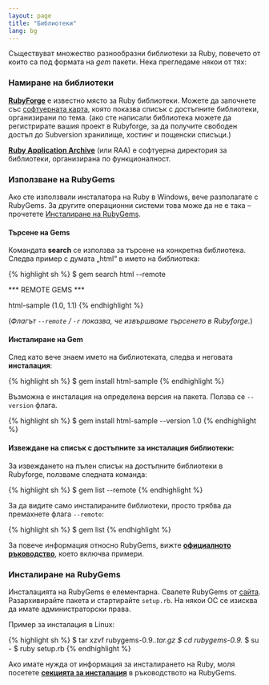 ```yaml
---
layout: page
title: "Библиотеки"
lang: bg
---
```


Съществуват множество разнообразни библиотеки за Ruby, повечето от които
са под формата на *gem* пакети. Нека прегледаме някои от тях:

### Намиране на библиотеки

[**RubyForge**][1] е известно място за Ruby библиотеки. Можете да
започнете със [софтуерната карта][2], която показва списък с достъпните
библиотеки, организирани по тема. (ако сте написали библиотека можете да
регистрирате вашия проект в Rubyforge, за да получите
свободен достъп до Subversion хранилище, хостинг и пощенски списъци.)

[**Ruby Application Archive**][3] (или RAA) е софтуерна директория за
библиотеки, организирана по функционалност.

### Използване на RubyGems

Ако сте използвали инсталатора на Ruby в Windows, вече разполагате с
RubyGems. За другите операционни системи това може да не е така –
прочетете [Инсталиране на RubyGems](#installing-rubygems).

#### Търсене на Gems

Командата **search** се използва за търсене на конкретна библиотека.
Следва пример с думата „html“ в името на библиотека:

{% highlight sh %}
$ gem search html --remote

*** REMOTE GEMS ***

html-sample (1.0, 1.1)
{% endhighlight %}

(*Флагът `--remote` / `-r` показва, че извършваме търсенето в Rubyforge.*)

#### Инсталиране на Gem

След като вече знаем името на библиотеката, следва и неговата
**инсталация**\:

{% highlight sh %}
$ gem install html-sample
{% endhighlight %}

Възможна е инсталация на определена версия на пакета. Ползва се
`--version` флага.

{% highlight sh %}
$ gem install html-sample --version 1.0
{% endhighlight %}

#### Извеждане на списък с достъпните за инсталация библиотеки:

За извеждането на пълен списък на достъпните библиотеки в Rubyforge,
ползваме следната команда:

{% highlight sh %}
$ gem list --remote
{% endhighlight %}

За да видите само инсталираните библиотеки, просто трябва да премахнете
флага `--remote`\:

{% highlight sh %}
$ gem list
{% endhighlight %}

За повече информация относно RubyGems, вижте [**официалното
ръководство**][4], което включва примери.

### Инсталиране на RubyGems

Инсталацията на RubyGems е елементарна. Свалете RubyGems от
[сайта][5]. Разархивирайте пакета и стартирайте `setup.rb`. На някои ОС
се изисква да имате администраторски права.

Пример за инсталация в Linux:

{% highlight sh %}
$ tar xzvf rubygems-0.9.*.tar.gz
$ cd rubygems-0.9.*
$ su -
$ ruby setup.rb
{% endhighlight %}

Ако имате нужда от информация за инсталирането на Ruby, моля посетете
[**секцията за инсталация**][6] в ръководството на RubyGems.



[1]: http://rubyforge.org/
[2]: http://rubyforge.org/softwaremap/trove_list.php
[3]: http://raa.ruby-lang.org/
[4]: http://rubygems.org/read/chapter/1
[5]: http://rubyforge.org/frs/?group_id=126
[6]: http://rubygems.org/read/chapter/3
